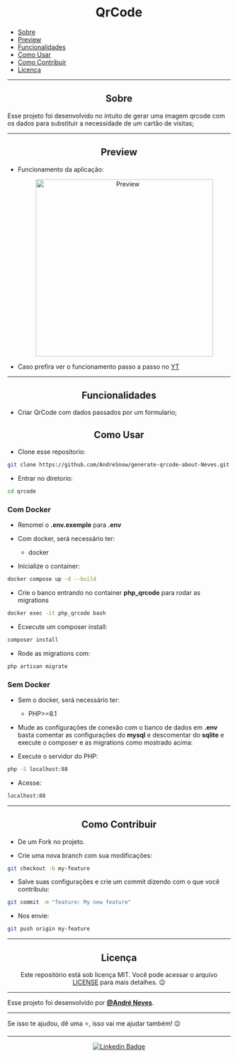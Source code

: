 <h1 align="center">QrCode</h1>

   <p>
   
   - [Sobre](#sobre)
   - [Preview](#preview)
   - [Funcionalidades](#Funcionalidades)
   - [Como Usar](#como-usar)
   - [Como Contribuir](#como-contribuir)
   - [Licença](#licença)

   </p>

---

<h2 align="center">Sobre</h2>

Esse projeto foi desenvolvido no intuito de gerar uma imagem qrcode com os dados para substituir a necessidade de um cartão de visitas;

---

<h2 align="center">Preview</h2>

-   Funcionamento da aplicação:

     <p align="center">
        <img src="https://i.ibb.co/GT6xvYK/Captura-de-tela-2023-03-30-195143.png" width="400" alt="Preview">
     </p>

-   Caso prefira ver o funcionamento passo a passo no [YT](https://youtu.be/MTeT7RwVbgo)

---

<h2 align="center">Funcionalidades</h2>
   
- Criar QrCode com dados passados por um formulario;

<h2 align="center">Como Usar</h2>

-   Clone esse repositorio:

```sh
git clone https://github.com/AndreSnow/generate-qrcode-about-Neves.git qrcode
```

-   Entrar no diretorio:

```sh
cd qrcode
```

<h3> Com Docker </h3>

-   Renomei o **.env.exemple** para **.env**
-   Com docker, será necessário ter:

    -   docker

-   Inicialize o container:

```sh
docker compose up -d --build
```

-   Crie o banco entrando no container **php_qrcode** para rodar as migrations

```sh
docker exec -it php_qrcode bash
```

-   Ecxecute um composer install:

```sh
composer install
```

-   Rode as migrations com:

```sh
php artisan migrate
```

<h3>Sem Docker</h3>

-   Sem o docker, será necessário ter:

    -   PHP>=8.1

-   Mude as configurações de conexão com o banco de dados em **.env** basta comentar as configurações do **mysql** e descomentar do **sqlite** e execute o composer e as migrations como mostrado acima:

-   Execute o servidor do PHP:

```sh
php -S localhost:88
```

-   Acesse:

```sh
localhost:88
```

---

<h2 align="center">Como Contribuir</h2>

-   De um Fork no projeto.

-   Crie uma nova branch com sua modificações:

```sh
git checkout -b my-feature
```

-   Salve suas configurações e crie um commit dizendo com o que você contribuiu:

```sh
git commit -m "feature: My new feature"
```

-   Nos envie:

```sh
git push origin my-feature
```

---

<h2 align="center">Licença</h2>

<p align="center">
   Este repositório está sob licença MIT. Você pode acessar o arquivo <a href="https://github.com/AndreSnow/generate-qrcode-about-Neves/blob/master/LICENSE">LICENSE</a> para mais detalhes. 😉
</p>

---

Esse projeto foi desenvolvido por **[@André Neves](https://www.linkedin.com/in/andré-n-922181a6/)**.

---

Se isso te ajudou, dê uma ⭐, isso vai me ajudar também!
😉

---

   <div align="center">

[![Linkedin Badge](https://img.shields.io/badge/-Andre%20Neves-292929?style=flat-square&logo=Linkedin&logoColor=white&link=https://www.linkedin.com/in/andr%C3%A9-n-922181a6/)](https://www.linkedin.com/in/andré-n-922181a6/)

   </div>
